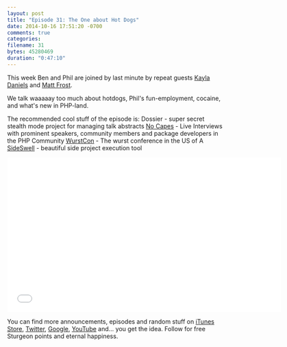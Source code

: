 ```yaml
---
layout: post
title: "Episode 31: The One about Hot Dogs"
date: 2014-10-16 17:51:20 -0700
comments: true
categories:
filename: 31
bytes: 45280469
duration: "0:47:10"
---
```


This week Ben and Phil are joined by last minute by repeat guests [Kayla Daniels] and [Matt Frost].

We talk waaaaay too much about hotdogs, Phil's fun-employment, cocaine, and what's new in PHP-land.

[Kayla Daniels]: https://twitter.com/kayladnls
[Matt Frost]: https://twitter.com/shrtwhitebldguy


The recommended cool stuff of the episode is:
Dossier - super secret stealth mode project for managing talk abstracts
[No Capes](http://nocapes.github.io/) - Live Interviews with prominent speakers, community members and package developers in the PHP Community
[WurstCon](http://wurstcon.com/) - The wurst conference in the US of A
[SideSwell](http://sideswell.com/) - beautiful side project execution tool


<iframe width="640" height="360" src="//www.youtube.com/embed/nC3CKXjVx2I" frameborder="0" allowfullscreen></iframe>

You can find more announcements, episodes and random stuff on [iTunes Store](https://itunes.apple.com/us/podcast/php-town-hall/id585240066?mt=2), [Twitter](https://twitter.com/phptownhall), [Google](https://plus.google.com/b/114546315704097272137/+Phptownhall), [YouTube](https://www.youtube.com/channel/UCepVwe7RrxE7Zv3kytUfcKw) and... you get the idea. Follow for free Sturgeon points and eternal happiness.